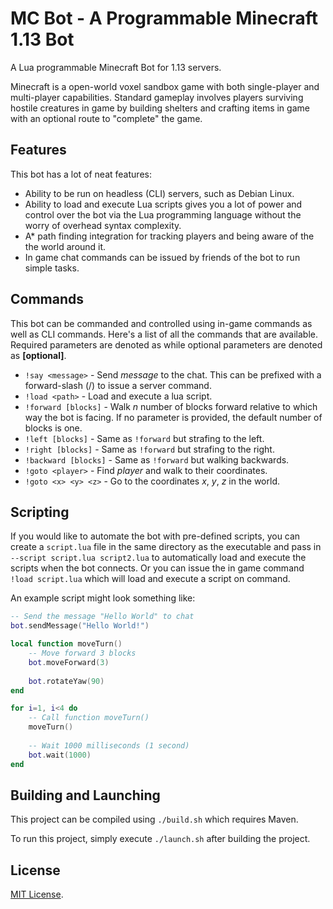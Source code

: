 # MC Bot - A Programmable Minecraft 1.13 Bot

A Lua programmable Minecraft Bot for 1.13 servers.

Minecraft is a open-world voxel sandbox game with both single-player and multi-player capabilities.
Standard gameplay involves players surviving hostile creatures in game by building shelters and crafting
items in game with an optional route to "complete" the game.

## Features

This bot has a lot of neat features:

- Ability to be run on headless (CLI) servers, such as Debian Linux.
- Ability to load and execute Lua scripts gives you a lot of power and control
  over the bot via the Lua programming language without the worry of overhead syntax complexity.
- A* path finding integration for tracking players and being aware of the the world around it.
- In game chat commands can be issued by friends of the bot to run simple tasks.

## Commands

This bot can be commanded and controlled using in-game commands
as well as CLI commands. Here's a list of all the commands that
are available. Required parameters are denoted as **<required>**
while optional parameters are denoted as **[optional]**.

- `!say <message>` - Send *message* to the chat. This can be prefixed with a forward-slash (/) to issue a server command.
- `!load <path>` - Load and execute a lua script.
- `!forward [blocks]` - Walk *n* number of blocks forward relative to which way the bot is facing. If no parameter is provided, the default number of blocks is one.
- `!left [blocks]` - Same as `!forward` but strafing to the left.
- `!right [blocks]` - Same as `!forward` but strafing to the right.
- `!backward [blocks]` - Same as `!forward` but walking backwards.
- `!goto <player>` - Find *player* and walk to their coordinates.
- `!goto <x> <y> <z>` - Go to the coordinates *x*, *y*, *z* in the world.

## Scripting

If you would like to automate the bot with pre-defined scripts,
you can create a `script.lua` file in the same directory as the
executable and pass in `--script script.lua script2.lua` to
automatically load and execute the scripts when the bot connects. Or
you can issue the in game command `!load script.lua` which will
load and execute a script on command.

An example script might look something like:

```lua
-- Send the message "Hello World" to chat
bot.sendMessage("Hello World!")

local function moveTurn()
	-- Move forward 3 blocks
	bot.moveForward(3)
	
	bot.rotateYaw(90)
end

for i=1, i<4 do
	-- Call function moveTurn()
	moveTurn()
	
	-- Wait 1000 milliseconds (1 second)
	bot.wait(1000)
end
```

## Building and Launching

This project can be compiled using `./build.sh` which requires Maven.

To run this project, simply execute `./launch.sh` after building the project.


## License

[MIT License](./LICENSE).
